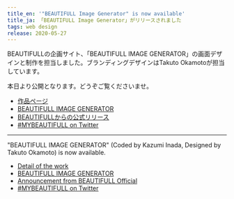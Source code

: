 ```yaml
---
title_en: '"BEAUTIFULL Image Generator" is now available'
title_ja: 「BEAUTIFULL Image Generator」がリリースされました
tags: web design
release: 2020-05-27
---
```


BEAUTIFULLの企画サイト、「BEAUTIFULL IMAGE GENERATOR」の画面デザインと制作を担当しました。ブランディングデザインはTakuto Okamotoが担当しています。

本日より公開となります。どうぞご覧くださいませ。

* [作品ページ](/pages/works/fyb.md)
* [BEAUTIFULL IMAGE GENERATOR](https://beautifull-image-generator.web.app/)
* [BEAUTIFULLからの公式リリース](https://twitter.com/BEAUTIFULL_JPN/status/1265995646814744581)
* [#MYBEAUTIFULL on Twitter](https://twitter.com/hashtag/MYBEAUTIFULL)

---

"BEAUTIFULL IMAGE GENERATOR" (Coded by Kazumi Inada, Designed by Takuto Okamoto) is now available.

* [Detail of the work](/pages/works/fyb.md)
* [BEAUTIFULL IMAGE GENERATOR](https://beautifull-image-generator.web.app/)
* [Announcement from BEAUTIFULL Official](https://twitter.com/BEAUTIFULL_JPN/status/1265995646814744581)
* [#MYBEAUTIFULL on Twitter](https://twitter.com/hashtag/MYBEAUTIFULL)
